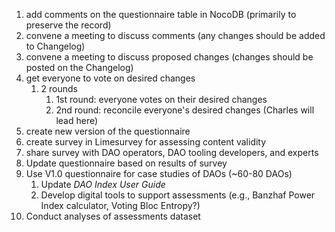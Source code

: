 1. add comments on the questionnaire table in NocoDB (primarily to preserve the record)
2. convene a meeting to discuss comments (any changes should be added to Changelog)
3. convene a meeting to discuss proposed changes (changes should be posted on the Changelog)
4.  get everyone to vote on desired changes
	1. 2 rounds
		1. 1st round: everyone votes on their desired changes
		2. 2nd round: reconcile everyone's desired changes (Charles will lead here)
5. create new version of the questionnaire
6. create survey in Limesurvey for assessing content validity 
7. share survey with DAO operators, DAO tooling developers, and experts
8. Update questionnaire based on results of survey
9. Use V1.0 questionnaire for case studies of DAOs (~60-80 DAOs)
	1. Update *DAO Index User Guide*
	2. Develop digital tools to support assessments (e.g., Banzhaf Power Index calculator, Voting Bloc Entropy?)
10. Conduct analyses of assessments dataset